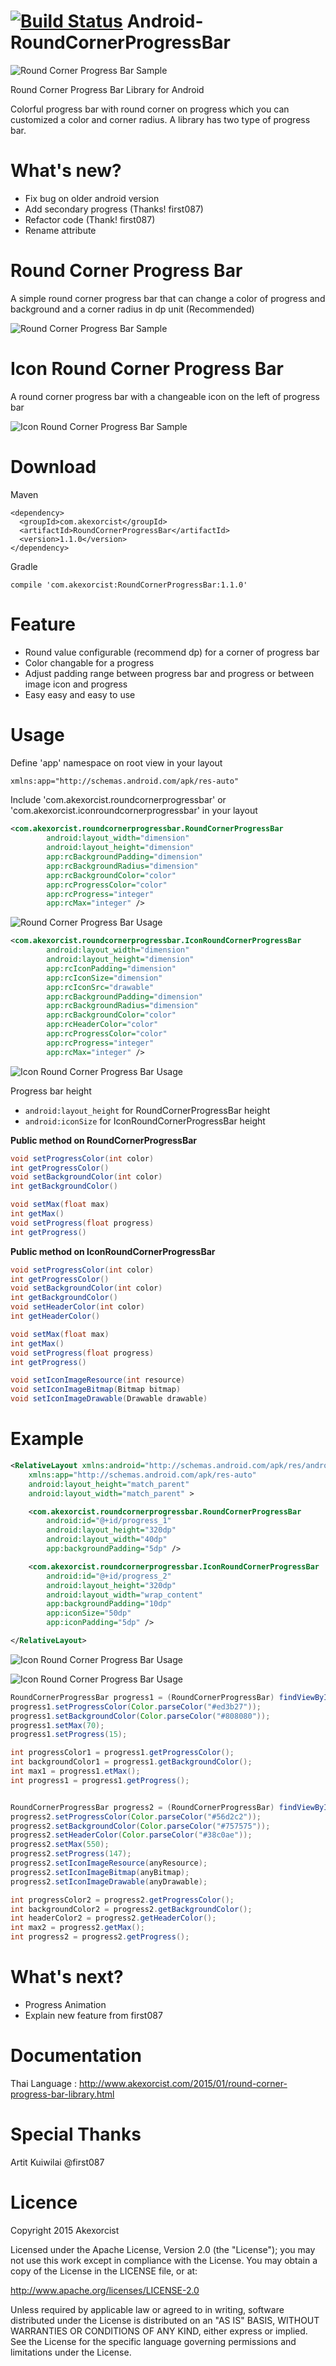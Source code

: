  [![Build Status](https://travis-ci.org/akexorcist/Android-RoundCornerProgressBar.svg?branch=master)](https://travis-ci.org/akexorcist/Android-RoundCornerProgressBar)
Android-RoundCornerProgressBar
==============================

![Round Corner Progress Bar Sample](https://raw.githubusercontent.com/akexorcist/Android-RoundCornerProgressBar/master/image/header.jpg)

Round Corner Progress Bar Library for Android

Colorful progress bar with round corner on progress which you can customized a color and corner radius. A library has two type of progress bar.


What's new?
===========================
* Fix bug on older android version
* Add secondary progress (Thanks! first087)
* Refactor code (Thank! first087)
* Rename attribute


Round Corner Progress Bar
===============================

A simple round corner progress bar that can change a color of progress and background and a corner radius in dp unit (Recommended)

![Round Corner Progress Bar Sample](https://raw.githubusercontent.com/akexorcist/Android-RoundCornerProgressBar/master/image/screenshot_02.png)


Icon Round Corner Progress Bar
===============================

A round corner progress bar with a changeable icon on the left of progress bar

![Icon Round Corner Progress Bar Sample](https://raw.githubusercontent.com/akexorcist/Android-RoundCornerProgressBar/master/image/screenshot_01.png)



Download
===============================

Maven
```
<dependency>
  <groupId>com.akexorcist</groupId>
  <artifactId>RoundCornerProgressBar</artifactId>
  <version>1.1.0</version>
</dependency>
```

Gradle
```
compile 'com.akexorcist:RoundCornerProgressBar:1.1.0'
```

Feature
===========================
* Round value configurable (recommend dp) for a corner of progress bar 
* Color changable for a progress
* Adjust padding range between progress bar and progress or between image icon and progress
* Easy easy and easy to use


Usage
===========================
Define 'app' namespace on root view in your layout

```xml
xmlns:app="http://schemas.android.com/apk/res-auto"
```


Include 'com.akexorcist.roundcornerprogressbar' or 'com.akexorcist.iconroundcornerprogressbar' in your layout

```xml
<com.akexorcist.roundcornerprogressbar.RoundCornerProgressBar
        android:layout_width="dimension"
        android:layout_height="dimension"
        app:rcBackgroundPadding="dimension"
        app:rcBackgroundRadius="dimension"
        app:rcBackgroundColor="color"
        app:rcProgressColor="color"
        app:rcProgress="integer"
        app:rcMax="integer" />
```

![Round Corner Progress Bar Usage](https://raw.githubusercontent.com/akexorcist/Android-RoundCornerProgressBar/master/image/usage_002.jpg)


```xml
<com.akexorcist.roundcornerprogressbar.IconRoundCornerProgressBar
        android:layout_width="dimension"
        android:layout_height="dimension"
        app:rcIconPadding="dimension"
        app:rcIconSize="dimension"
        app:rcIconSrc="drawable"
        app:rcBackgroundPadding="dimension"
        app:rcBackgroundRadius="dimension"
        app:rcBackgroundColor="color"
        app:rcHeaderColor="color"
        app:rcProgressColor="color"
        app:rcProgress="integer"
        app:rcMax="integer" />
```
![Icon Round Corner Progress Bar Usage](https://raw.githubusercontent.com/akexorcist/Android-RoundCornerProgressBar/master/image/usage_001.jpg)


Progress bar height 
* ```android:layout_height``` for RoundCornerProgressBar height 
* ```android:iconSize``` for IconRoundCornerProgressBar height




**Public method on RoundCornerProgressBar**
```java
void setProgressColor(int color)
int getProgressColor()
void setBackgroundColor(int color)
int getBackgroundColor()

void setMax(float max)
int getMax()
void setProgress(float progress)
int getProgress()
```



**Public method on IconRoundCornerProgressBar**
```java
void setProgressColor(int color)
int getProgressColor()
void setBackgroundColor(int color)
int getBackgroundColor()
void setHeaderColor(int color)
int getHeaderColor()

void setMax(float max)
int getMax()
void setProgress(float progress)
int getProgress()

void setIconImageResource(int resource)
void setIconImageBitmap(Bitmap bitmap)
void setIconImageDrawable(Drawable drawable)
```


Example
===========================
```xml
<RelativeLayout xmlns:android="http://schemas.android.com/apk/res/android"
    xmlns:app="http://schemas.android.com/apk/res-auto"
    android:layout_height="match_parent" 
    android:layout_width="match_parent" >

    <com.akexorcist.roundcornerprogressbar.RoundCornerProgressBar
        android:id="@+id/progress_1"
        android:layout_height="320dp" 
        android:layout_width="40dp" 
        app:backgroundPadding="5dp" />

    <com.akexorcist.roundcornerprogressbar.IconRoundCornerProgressBar
        android:id="@+id/progress_2"
        android:layout_height="320dp" 
        android:layout_width="wrap_content"
        app:backgroundPadding="10dp"
        app:iconSize="50dp" 
        app:iconPadding="5dp" />

</RelativeLayout>
```
![Icon Round Corner Progress Bar Usage](https://raw.githubusercontent.com/akexorcist/Android-RoundCornerProgressBar/master/image/example_01.jpg)

![Icon Round Corner Progress Bar Usage](https://raw.githubusercontent.com/akexorcist/Android-RoundCornerProgressBar/master/image/example_02.jpg)

```java
RoundCornerProgressBar progress1 = (RoundCornerProgressBar) findViewById(R.id.progress_1);
progress1.setProgressColor(Color.parseColor("#ed3b27"));
progress1.setBackgroundColor(Color.parseColor("#808080"));
progress1.setMax(70);
progress1.setProgress(15);

int progressColor1 = progress1.getProgressColor();
int backgroundColor1 = progress1.getBackgroundColor();
int max1 = progress1.etMax();
int progress1 = progress1.getProgress();


RoundCornerProgressBar progress2 = (RoundCornerProgressBar) findViewById(R.id.progress_1);
progress2.setProgressColor(Color.parseColor("#56d2c2"));
progress2.setBackgroundColor(Color.parseColor("#757575"));
progress2.setHeaderColor(Color.parseColor("#38c0ae"));
progress2.setMax(550);
progress2.setProgress(147);
progress2.setIconImageResource(anyResource);
progress2.setIconImageBitmap(anyBitmap);
progress2.setIconImageDrawable(anyDrawable);

int progressColor2 = progress2.getProgressColor();
int backgroundColor2 = progress2.getBackgroundColor();
int headerColor2 = progress2.getHeaderColor();
int max2 = progress2.getMax();
int progress2 = progress2.getProgress();
```


What's next?
===========================
* Progress Animation
* Explain new feature from first087


Documentation
===========================
Thai Language : http://www.akexorcist.com/2015/01/round-corner-progress-bar-library.html


Special Thanks
===========================
Artit Kuiwilai @first087


Licence
===========================
Copyright 2015 Akexorcist

Licensed under the Apache License, Version 2.0 (the "License"); you may not use this work except in compliance with the License. You may obtain a copy of the License in the LICENSE file, or at:

http://www.apache.org/licenses/LICENSE-2.0

Unless required by applicable law or agreed to in writing, software distributed under the License is distributed on an "AS IS" BASIS, WITHOUT WARRANTIES OR CONDITIONS OF ANY KIND, either express or implied. See the License for the specific language governing permissions and limitations under the License.
